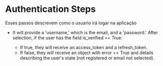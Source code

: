 # Authentication Steps
Esses passos descrevem como o usuario irá logar na aplicação

- It will provide a 'username,' which is the email, and a 'password.' After selection, if the user has the field is_verified == True:

  - If true, they will receive an access_token and a refresh_token.
  - If false, they will receive an object with error == True and details describing the user's state (not registered or email not selected).

